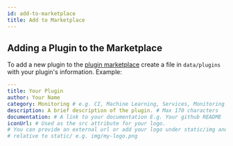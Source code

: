 ```yaml
---
id: add-to-marketplace
title: Add to Marketplace
---
```


## Adding a Plugin to the Marketplace

To add a new plugin to the [plugin marketplace](https://backstage.io/plugins)
create a file in `data/plugins` with your plugin's information. Example:

```yaml
---
title: Your Plugin
author: Your Name
category: Monitoring # e.g. CI, Machine Learning, Services, Monitoring
description: A brief description of the plugin. # Max 170 characters
documentation: # A link to your documentation E.g. Your github README
iconUrl: # Used as the src attribute for your logo.
# You can provide an external url or add your logo under static/img and provide a path
# relative to static/ e.g. img/my-logo.png
```
